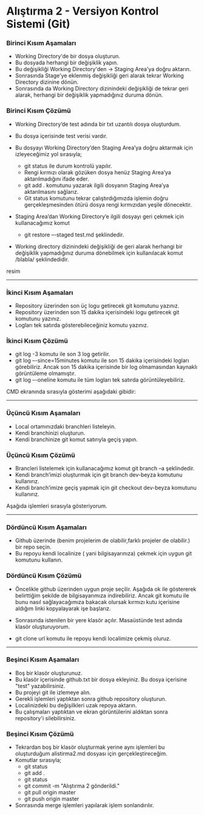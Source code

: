 # Alıştırma 2 - Versiyon Kontrol Sistemi (Git)

### Birinci Kısım Aşamaları

- Working Directory'de bir dosya oluşturun.
- Bu dosyada herhangi bir değişiklik yapın.
- Bu değişikliği Working Directory'den -> Staging Area'ya doğru aktarın.
- Sonrasında Stage'ye eklenmiş değişikliği geri alarak tekrar Working Directory dizinine dönün.
- Sonrasında da Working Directory dizinindeki değişikliği de tekrar geri alarak, herhangi bir değişiklik yapmadığınız duruma dönün.



### Birinci Kısım Çözümü

- Working Directory’de test adında bir txt uzantılı dosya oluşturdum.
- Bu dosya içerisinde test verisi vardır.
- Bu dosyayı Working Directory’den Staging Area’ya doğru aktarmak için izleyeceğimiz yol sırasıyla;
    * git status ile durum kontrolü yapılır.
    * Rengi kırmızı olarak gözüken dosya henüz Staging Area’ya aktarılmadığını ifade eder.
    * git add . komutunu yazarak ilgili dosyanın Staging Area’ya aktarılmasını sağlarız.
    * Git status komutunu tekrar çalıştırdığımızda işlemin doğru gerçekleşmesinden ötürü dosya rengi kırmızıdan yeşile dönecektir.



- Staging Area’dan Working Directory’e ilgili dosyayı geri çekmek için kullanacağımız komut 
    * git restore –-staged test.md şeklindedir. 



- Working directory dizinindeki değişikliği de geri alarak herhangi bir değişiklik yapmadığınız duruma dönebilmek için kullanılacak komut /blabla/ şeklindedidir.

resim

---

### İkinci Kısım Aşamaları

- Repository üzerinden son üç logu getirecek git komutunu yazınız.
- Repository üzerinden son 15 dakika içerisindeki logu getirecek git komutunu yazınız.
- Logları tek satırda gösterebileceğiniz komutu yazınız.

### İkinci Kısım Çözümü

- git log -3 komutu ile son 3 log getirilir.
- git log –-since=15minutes komutu ile son 15 dakika içerisindeki logları görebiliriz. Ancak son 15 dakika içerisinde bir log olmamasından kaynaklı görüntüleme olmamıştır.
- git log –-oneline komutu ile tüm logları tek satırda görüntüleyebiliriz.   

CMD ekranında sırasıyla gösterimi aşağıdaki gibidir:



---

### Üçüncü Kısım Aşamaları

- Local ortamınızdaki branchleri listeleyin.
- Kendi branchinizi oluşturun.
- Kendi branchinize git komut satırıyla geçiş yapın.

### Üçüncü Kısım Çözümü

- Brancleri listelemek için kullanacağımız komut git branch –a şeklindedir.
- Kendi branch’imizi oluşturmak için git branch dev-beyza komutunu kullanırız.
- Kendi branch’imize geçiş yapmak için git checkout dev-beyza komutunu kullanırız.

Aşağıda işlemleri sırasıyla gösteriyorum.


--- 

### Dördüncü Kısım Aşamaları

- Github üzerinde (benim projelerim de olabilir,farklı projeler de olabilir.) bir repo seçin.
- Bu repoyu kendi localinize ( yani bilgisayarınıza) çekmek için uygun git komutunu kullanın.


### Dördüncü Kısım Çözümü

- Öncelikle github üzerinden uygun proje seçilir. Aşağıda ok ile göstererek belirttiğim şekilde de bilgisayarımıza indirebiliriz. Ancak git komutu ile bunu nasıl sağlayacağımıza bakacak olursak kırmızı kutu içerisine aldığım linki kopyalayarak işe başlarız.



- Sonrasında istenilen bir yere klasör açılır. Masaüstünde test adında klasör oluşturuyorum.
- git clone url komutu ile repoyu kendi localimize çekmiş oluruz.


---

### Beşinci Kısım Aşamaları

- Boş bir klasör oluşturunuz.
- Bu klasör içerisinde github.txt bir dosya ekleyiniz. Bu dosya içerisine "test" yazabilirsiniz.
- Bu projeyi git ile izlemeye alın.
- Gerekli işlemleri yaptıktan sonra github repository oluşturun.
- Localinizdeki bu değişilkleri uzak repoya aktarın.
- Bu çalışmaları yaptıktan ve ekran görüntülerini aldıktan sonra repository'i silebilirsiniz.


### Beşinci Kısım Çözümü

- Tekrardan boş bir klasör oluşturmak yerine aynı işlemleri bu oluşturduğum alistirma2.md dosyası için gerçekleştireceğim.
- Komutlar sırasıyla;
    * git status
    * git add .
    * git status
    * git commit -m "Alıştırma 2 gönderildi."
    * git pull origin master
    * git push origin master
- Sonrasında merge işlemleri yapılarak işlem sonlandırılır.
